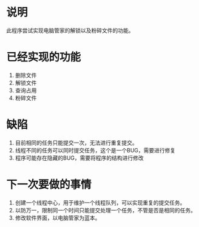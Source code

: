 # 说明 #
此程序尝试实现电脑管家的解锁以及粉碎文件的功能。

# 已经实现的功能 #
1. 删除文件
2. 解锁文件
3. 查询占用
4. 粉碎文件

# 缺陷 #
1. 目前相同的任务只能提交一次，无法进行重复提交。
2. 线程不同的任务可以同时提交任务，这个是一个BUG，需要进行修复
3. 程序可能存在隐藏的BUG，需要将程序的结构进行修改

# 下一次要做的事情 #
1. 创建一个线程中心，用于维护一个线程队列，可以实现重复的提交任务。
2. 以防万一，限制同一个时间只能提交处理一个任务，不管是否是相同的任务。
3. 修改软件界面，以电脑管家为蓝本。